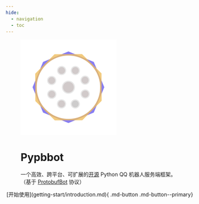 ```yaml
---
hide:
  - navigation
  - toc
---
```


<figure>
  <img src="assets/logo_large.png" width="256" style="margin:auto"/>
  <h1>Pypbbot</h1>
  <figcaption style="font-style:normal;">一个高效、跨平台、可扩展的<a href="https://github.com/PHIKN1GHT/pypbbot">开源</a> Python QQ 机器人服务端框架。</br>（基于 <a href="https://github.com/ProtobufBot/onebot_idl">
  ProtobufBot</a> 协议） </figcaption>
</figure>
<center>[开始使用](getting-start/introduction.md){ .md-button .md-button--primary}</center>
